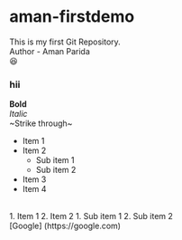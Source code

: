 # aman-firstdemo
This is my first Git Repository.
<br>
Author - Aman Parida
<br>
😆
<br>
### hii
**Bold**
<br>
*Italic*
<br>
~Strike through~
<br>
- Item 1
- Item 2
  - Sub item 1
  - Sub item 2
- Item 3
- Item 4
<br>
1. Item 1
2. Item 2
   1. Sub item 1
   2. Sub item 2
<br>
[Google] (https://google.com)
